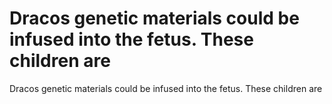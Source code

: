 # Dracos genetic materials could be infused into the fetus. These children are

Dracos genetic materials could be infused into the fetus. These children are